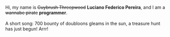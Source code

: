 Hi, my name is ~~Guybrush Threepwood~~ **Luciano Federico Pereira**, and I am a ~~wannabe pirate~~ **programmer**.<br><br>A short song: 700 bounty of doubloons gleams in the sun, a treasure hunt has just begun! Arrr!
